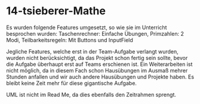 # 14-tsieberer-Mathe

Es wurden folgende Features umgesetzt, so wie sie im Unterricht besprochen wurden:
Taschenrechner: Einfache Übungen,
Primzahlen: 2 Modi,
Teilbarkeitsregeln: Mit Buttons und InputField

Jegliche Features, welche erst in der Team-Aufgabe verlangt wurden, wurden nicht berücksichtigt, da das Projekt schon fertig sein sollte, bevor die Aufgabe überhaupt erst auf Teams erschienen ist. Ein Weiterarbeiten ist nicht möglich, da in diesem Fach schon Hausübungen im Ausmaß mehrer Stunden anfallen und wir auch andere Hausübungen und Projekte haben. Es bleibt keine Zeit mehr für diese gigantische Aufgabe.

UML ist nicht im Read Me, da dies ebenfalls den Zeitrahmen sprengt.
